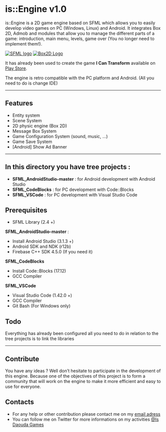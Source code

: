 # is::Engine v1.0

is::Engine is a 2D game engine based on SFML which allows you to easily develop video games on PC (Windows, Linux) and Android. It integrates Box 2D, Admob and modules that allow you to manage the different parts of a game: introduction, main menu, levels, game over (You no longer need to implement them!).

[![SFML logo](https://www.sfml-dev.org/images/logo.png)](https://www.sfml-dev.org) [![Box2D Logo](https://box2d.org/images/logo.svg)](https://github.com/erincatto/box2d)

It has already been used to create the game **I Can Transform** available on [Play Store](https://play.google.com/store/apps/details?id=com.isdaouda.icantransform&hl=en).

The engine is retro compatible with the PC platform and Android. (All you need to do is change IDE)

---

## Features
- Entity system
- Scene System
- 2D physic engine (Box 2D)
- Message Box System
- Game Configuration System (sound, music, ...)
- Game Save System
- [Android] Show Ad Banner

---

## In this directory you have tree projects :
- **SFML_AndroidStudio-master** : for Android development with Android Studio
- **SFML_CodeBlocks**           : for PC development with Code::Blocks
- **SFML_VSCode**               : for PC development with Visual Studio Code

## Prerequisites
- SFML Library (2.4 +)

**SFML_AndroidStudio-master** :
- Install Android Studio (3.1.3 +)
- Android SDK and NDK (r12b)
- Firebase C++ SDK 4.5.0 (If you need it)

**SFML_CodeBlocks**
- Install Code::Blocks (17.12)
- GCC Compiler

**SFML_VSCode**
- Visual Studio Code (1.42.0 +)
- GCC Compiler
- Git Bash (For Windows only)

## Todo
Everything has already been configured all you need to do in relation to the tree projects is to link the libraries

---

## Contribute
You have any ideas ? Well don’t hesitate to participate in the development of this engine. Because one of the objectives of this project is to form a community that will work on the engine to make it more efficient and easy to use for everyone.

## Contacts
  * For any help or other contribution please contact me on my [email adress](mailto:isdaouda.n@gmail.com)
  * You can follow me on Twitter for more informations on my activities [@Is Daouda Games](https://twitter.com/IsDaouda_Games)
